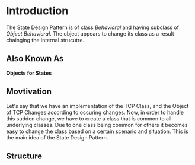 # Introduction
The State Design Pattern is of class _Behavioral_ and having subclass of _Object Behavioral_. The object appears to change its class as a result chainging the internal strucutre.

## Also Known As
**Objects for States**

## Movtivation
Let's say that we have an implementation of the TCP Class, and the Object of TCP Changes according to occuring changes. Now, in order to handle this sudden change, we have to create a class that is common to all underlying classes. Due to one class being common for others it becomes easy to change the class based on a certain scenario and situation. This is the main idea of the State Design Pattern.

## Structure